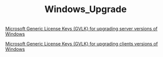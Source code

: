 <h1 align="Center"> Windows_Upgrade</h1>
<br />
<a href="https://github.com/dimoroz772/Windows_Upgrade_Or_Install_Keys/blob/main/Microsoft_Generic_License_Keys_(GVLK)_for_upgrading_server_versions_of_Windows">Microsoft Generic License Keys (GVLK) for upgrading server versions of Windows</a><br/>


[Microsoft Generic License Keys (GVLK) for upgrading clients versions of Windows](https://github.com/dimoroz772/Windows_Upgrade_Or_Install_Keys/blob/main/Microsoft_Generic_License_Keys_(GVLK)_for_upgrading_clients_versions_of_Windows)

